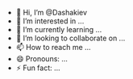 - 👋 Hi, I’m @Dashakiev
- 👀 I’m interested in ...
- 🌱 I’m currently learning ...
- 💞️ I’m looking to collaborate on ...
- 📫 How to reach me ...
- 😄 Pronouns: ...
- ⚡ Fun fact: ...

<!---
Dashakiev/Dashakiev is a ✨ special ✨ repository because its `README.md` (this file) appears on your GitHub profile.
You can click the Preview link to take a look at your changes.
--->
